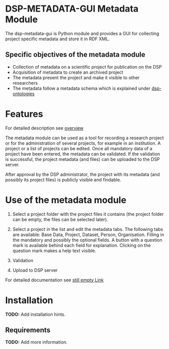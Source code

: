 <!---
Copyright © 2015-2019 the contributors (see Contributors.md).

This file is part of Knora.

Knora is free software: you can redistribute it and/or modify
it under the terms of the GNU Affero General Public License as published
by the Free Software Foundation, either version 3 of the License, or
(at your option) any later version.

Knora is distributed in the hope that it will be useful,
but WITHOUT ANY WARRANTY; without even the implied warranty of
MERCHANTABILITY or FITNESS FOR A PARTICULAR PURPOSE.  See the
GNU Affero General Public License for more details.

You should have received a copy of the GNU Affero General Public
License along with Knora.  If not, see <http://www.gnu.org/licenses/>.
-->

# DSP-METADATA-GUI Metadata Module

The dsp-metadata-gui is Python module and provides a GUI for collecting project specific metadata 
and store it in RDF XML.

## Specific objectives of the metadata module

- Collection of metadata on a scientific project for publication on the DSP
- Acquisition of metadata to create an archived project
- The metadata present the project and make it visible to other researchers
- The metadata follow a metadata schema which is explained under
 [dsp-ontologies](https://github.com/dasch-swiss/dsp-ontologies)


# Features

For detailed description see [overview](prep.md)

The metadata module can be used as a tool for recording a research project or for the administration of several projects, 
for example in an institution. 
A project or a list of projects can be edited. 
Once all mandatory data of a project have been entered, the metadata can be validated. 
If the validation is successful, the project metadata (and files) can be uploaded to the DSP server. 

After approval by the DSP administrator, the project with its metadata (and possibly its project files) is publicly 
visible and findable.

# Use of the metadata module

1. Select a project folder with the project files it contains (the project folder can be empty, the files can be 
   selected later).

2. Select a project in the list and edit the metadata tabs. The following tabs are available: Base Data, Project, 
   Dataset, Person, Organisation. Filling in the mandatory and possibly the optional fields. 
   A button with a question mark is available behind each field for explanation. Clicking on the question mark 
   makes a help text visible. 

3. Validation

4. Upload to DSP server

For detailed documentation see [still empty Link]()

# Installation
__TODO:__ Add installation hints.


## Requirements

__TODO:__ Add more information.
